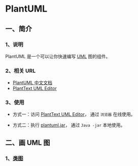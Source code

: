 # PlantUML

## 一、简介
### 1、说明
PlantUML 是一个可以让你快速编写 [UML](../UML/basic.md) 图的组件。

### 2、相关 URL
+ [PlantUML 中文文档](https://plantuml.com/zh/)
+ [PlantText UML Editor](https://www.planttext.com/)

### 3、使用
+ 方式一：访问 [PlantText UML Editor](https://www.planttext.com/)， 通过 `浏览器` 在线使用。

+ 方式二：执行 [plantuml.jar](https://plantuml.com/zh/starting)， 通过 `Java -jar` 本地使用。

## 二、画 UML 图
### 1、[类图](../UML/class-diagram.md)